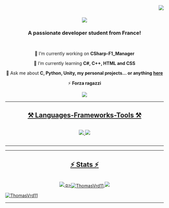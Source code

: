 <img align="right" src="https://visitor-badge.laobi.icu/badge?page_id=ThomasVrd11.ThomasVrd11" />

<h1 align="center">
    <img src="https://readme-typing-svg.herokuapp.com/?font=Righteous&size=35&center=true&vCenter=true&width=500&height=70&duration=4000&lines=Hi+There!+👋;+I'm+Thomas!;" />
</h1>

<h3 align="center">A passionate developer student from France!</h3>

<br/>

<div align="center">
 
 🔭 I’m currently working on **CSharp-F1_Manager**
 
 🌱 I’m currently learning **C#, C++, HTML and CSS**

💬 Ask me about **C, Python, Unity, my personal projects... or anything [here](https://github.com/ThomasVrd11)**

⚡ **Forza ragazzi**

 </div>
 
<div align="center"> 
  <a href="mailto:thomasviard@orange.fr">
    <img src="https://img.shields.io/badge/Gmail-333333?style=for-the-badge&logo=gmail&logoColor=red"
  </a>
</div>

 <hr/>
 
<h2 align="center">⚒️ Languages-Frameworks-Tools ⚒️</h2>
<br/>
<div align="center">
    <img src="https://skillicons.dev/icons?i=html,css,vscode,github,figma,git" />
    <img src="https://skillicons.dev/icons?i=python,javascript,c,java,mysql" /><br>
</div>

<br/>
<hr/>



<hr/>

<h2 align="center">⚡ Stats ⚡</h2>
<br>
<div align="center">
  <img src="https://github-readme-stats.vercel.app/api?username=ThomasVrd11&count_private=true&show_icons=true&theme=aura_dark">
  p><img align="center" src="https://github-readme-stats.vercel.app/api/top-langs?username=ThomasVrd11&show_icons=true&locale=en&layout=compact" alt="ThomasVrd11" /></
  <br>
  <img src="https://streak-stats.demolab.com?user=ThomasVrd11&theme=tokyonight&hide_border=true&date_format=%5BY%20%5DM%20j">
</div>





<p align="left"> <a href="https://github.com/ryo-ma/github-profile-trophy"><img src="https://github-profile-trophy.vercel.app/?username=ThomasVrd11" alt="ThomasVrd11" /></a> </p>
<hr/>

<br/>


<br/>
